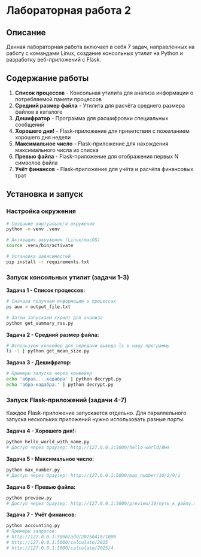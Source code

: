 # Лабораторная работа 2

## Описание

Данная лабораторная работа включает в себя 7 задач, направленных на работу с командами Linux, создание консольных утилит на Python и разработку веб-приложений с Flask.

## Содержание работы

1. **Список процессов** - Консольная утилита для анализа информации о потребляемой памяти процессов
2. **Средний размер файла** - Утилита для расчёта среднего размера файлов в каталоге
3. **Дешифратор** - Программа для расшифровки специальных сообщений
4. **Хорошего дня!** - Flask-приложение для приветствия с пожеланием хорошего дня недели
5. **Максимальное число** - Flask-приложение для нахождения максимального числа из списка
6. **Превью файла** - Flask-приложение для отображения первых N символов файла
7. **Учёт финансов** - Flask-приложение для учёта и расчёта финансовых трат

## Установка и запуск

### Настройка окружения

```bash
# Создание виртуального окружения
python -m venv .venv

# Активация окружения (Linux/macOS)
source .venv/bin/activate

# Установка зависимостей
pip install -r requirements.txt
```

### Запуск консольных утилит (задачи 1-3)

**Задача 1 - Список процессов:**
```bash
# Сначала получаем информацию о процессах
ps aux > output_file.txt

# Затем запускаем скрипт для анализа
python get_summary_rss.py
```

**Задача 2 - Средний размер файла:**
```bash
# Используем конвейер для передачи вывода ls в нашу программу
ls -l | python get_mean_size.py
```

**Задача 3 - Дешифратор:**
```bash
# Примеры запуска через конвейер
echo 'абраа..-.кадабра' | python decrypt.py
echo 'абра-кадабра.' | python decrypt.py
```

### Запуск Flask-приложений (задачи 4-7)

Каждое Flask-приложение запускается отдельно. Для параллельного запуска нескольких приложений нужно использовать разные порты.

**Задача 4 - Хорошего дня!:**
```bash
python hello_world_with_name.py
# Доступ через браузер: http://127.0.0.1:5000/hello-world/Имя
```

**Задача 5 - Максимальное число:**
```bash
python max_number.py
# Доступ через браузер: http://127.0.0.1:5000/max_number/10/2/9/1
```

**Задача 6 - Превью файла:**
```bash
python preview.py
# Доступ через браузер: http://127.0.0.1:5000/preview/10/путь_к_файлу.txt
```

**Задача 7 - Учёт финансов:**
```bash
python accounting.py
# Примеры запросов:
# http://127.0.0.1:5000/add/20250418/1000
# http://127.0.0.1:5000/calculate/2025
# http://127.0.0.1:5000/calculate/2025/4
```
